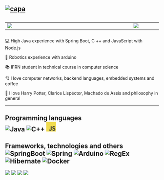 [![capa](https://github.com/pablodeyvid11/pablodeyvid11/blob/main/github%20background.png)](https://github.com/pablodeyvid11?tab=repositories)
---

<center style="overflow:hidden">
  <table>
    <tr>
        <td><img width="400px" align="left" src="https://github-readme-stats.vercel.app/api/top-langs/?username=pablodeyvid11&hide=html&layout=compact&theme=dark" /></td>
        <td><img width="495px" align="left" src="https://github-readme-stats.vercel.app/api?username=pablodeyvid11&theme=dark" /></td>
    </tr>   
  </table>
</center>  

:computer: High Java experience with Spring Boot, C ++ and JavaScript with Node.js

:robot: Robotics experience with arduino 

:books: IFRN student in technical course in computer science
 
:cupid: I love computer networks, backend languages, embedded systems and coffee

:star2: I love Harry Potter, Clarice Lispéctor, Machado de Assis and philosophy in general

---
**Programming languages**
<br>
<img src="https://seeklogo.com/images/J/java-logo-7F8B35BAB3-seeklogo.com.png" height="32" alt="Java"/>
<img src="https://raw.githubusercontent.com/isocpp/logos/master/cpp_logo.png" height="32"  alt="C++" />
<img height="32" src="https://raw.githubusercontent.com/github/explore/80688e429a7d4ef2fca1e82350fe8e3517d3494d/topics/javascript/javascript.png" alt="Javascript"/>
---
**Frameworks, technologies and others**
<br>
<img src="https://miro.medium.com/max/856/1*O68LbDvD5Dcsnez73M7v4Q.png" height="32" alt="SpringBoot"/>
<img src="https://img.icons8.com/color/452/spring-logo.png" height="32"  alt="Spring" />
<img src="https://brandslogos.com/wp-content/uploads/images/large/arduino-logo-1.png" height="32"  alt="Arduino" />
<img src="https://play-lh.googleusercontent.com/9uPIhxax-m2nFtQLOLYj23bt_Uhq8a8Nzz4zzo7SNEZB99rA3fxHKqnPtcuY3ndCig" height="32"  alt="RegEx" />
<img src="https://cdn.freebiesupply.com/logos/large/2x/hibernate-logo-png-transparent.png" height="32"  alt="Hibernate" />
<img src="https://www.docker.com/sites/default/files/d8/2019-07/Moby-logo.png" height="32"  alt="Docker" />
---

[![](https://img.shields.io/badge/linkedin-blue)](https://www.linkedin.com/in/pablo-deyvid-de-paiva-7a59261a1/)
[![](https://img.shields.io/badge/instagram-ff69b4)](https://www.instagram.com/pablo_deyvid)
![](https://img.shields.io/github/followers/lauraDamacenoAlmeida?style=social) <img src="http://views.whatilearened.today/views/github/pablodeyvid11/views.svg"/>
